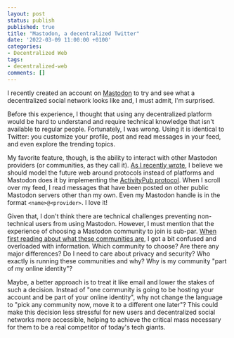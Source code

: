 ```yaml
---
layout: post
status: publish
published: true
title: "Mastodon, a decentralized Twitter"
date: '2022-03-09 11:00:00 +0100'
categories:
- Decentralized Web
tags:
- decentralized-web
comments: []
---
```


I recently created an account on [Mastodon](https://mastodon.online/web/@matheusportela) to try and see what a decentralized social network looks like and, I must admit, I'm surprised.

Before this experience, I thought that using any decentralized platform would be hard to understand and require technical knowledge that isn't available to regular people. Fortunately, I was wrong. Using it is identical to Twitter: you customize your profile, post and read messages in your feed, and even explore the trending topics.

My favorite feature, though, is the ability to interact with other Mastodon providers (or communities, as they call it). [As I recently wrote](/make-protocols-not-platforms), I believe we should model the future web around protocols instead of platforms and Mastodon does it by implementing the [ActivityPub protocol](https://en.wikipedia.org/wiki/ActivityPub). When I scroll over my feed, I read messages that have been posted on other public Mastodon servers other than my own. Even my Mastodon handle is in the format `<name>@<provider>`. I love it!

Given that, I don't think there are technical challenges preventing non-technical users from using Mastodon. However, I must mention that the experience of choosing a Mastodon community to join is sub-par. [When first reading about what these communities are](https://www.joinmastodon.org/communities), I got a bit confused and overloaded with information. Which community to choose? Are there any major differences? Do I need to care about privacy and security? Who exactly is running these communities and why? Why is my community "part of my online identity"?

Maybe, a better approach is to treat it like email and lower the stakes of such a decision. Instead of "one community is going to be hosting your account and be part of your online identity", why not change the language to "pick any community now, move it to a different one later"? This could make this decision less stressful for new users and decentralized social networks more accessible, helping to achieve the critical mass necessary for them to be a real competitor of today's tech giants.